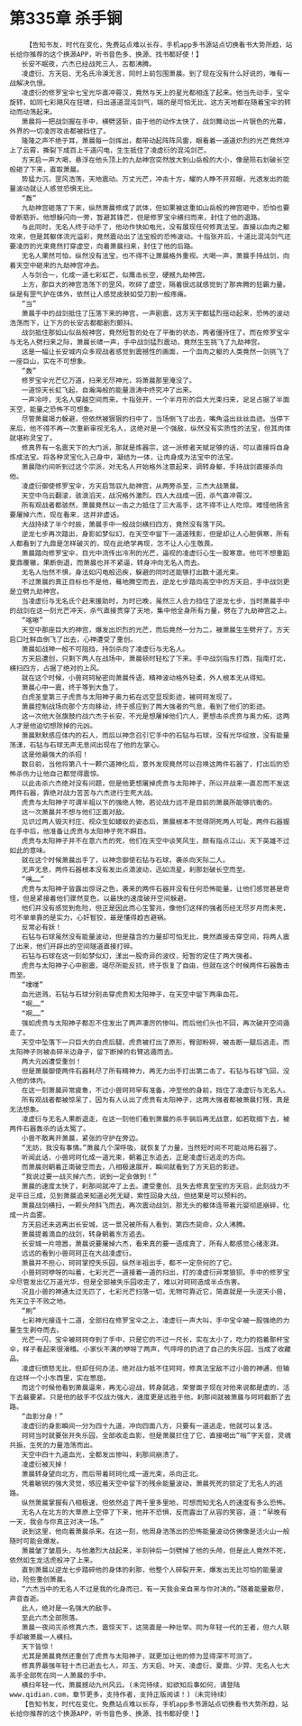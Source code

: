 # 第335章 杀手锏
        【告知书友，时代在变化，免费站点难以长存，手机app多书源站点切换看书大势所趋，站长给你推荐的这个换源APP，听书音色多、换源、找书都好使！】
       长安不眠夜，六杰已经战死三人，古都沸腾。
       凌虚衍、方天启、无名氏冷漠无言，同时上前包围萧晨。到了现在没有什么好说的，唯有一战解决仇恨。
       凌虚衍的修罗宝伞七宝光华直冲霄汉，竟然与天上的星光都相连了起来。他当先动手，宝伞旋转，如同七彩飓风在狂啸，扫出道道混沌剑气，端的是可怕无比，这方天地都在随着宝伞的转动而动荡起来。
       萧晨将一把战剑握在手中，横劈竖斩，由于他的动作太快了，战剑舞动出一片银色的光幕，外界的一切凌厉攻击都被挡住了。
       隆隆之声不绝于耳，萧晨每一剑挥出，都带动起阵阵风雷，眼看着一道道炽烈的光芒竟然冲上了云霄，撕裂下成百上千道闪电，生生抵住了凌虚衍的混沌剑芒。
       方天启一声大喝，悬浮在他头顶上的九劫神宫突然放大到山岳般的大小，像是陨石划破长空般砸了下来，直取萧晨。
       势猛力沉，罡风浩荡，天地震动。万丈光芒，冲击十方，耀的人睁不开双眼，光透发出的能量波动就让人感觉恐惧无比。
       “轰”
       九劫神宫砸落了下来，纵然萧晨修成了武体，但如果被这重如山岳般的神宫砸中，恐怕也要骨断筋折。他想躲闪向一旁，暂避其锋芒，但是修罗宝伞横扫而来，封住了他的退路。
       与此同时，无名人终于动手了，他动作快如电光，没有展现任何修真法宝。直接以血肉之躯攻来，但是其躯体流光溢彩，竟然震动出了法宝般的恐怖波动。十指张开后，十道比混沌剑气还要凌厉的光束竟然打穿虚空，向着萧晨扫来，封住了他的后路。
       无名人果然可怕，纵然没有法宝，也不得不让萧晨格外重视。大喝一声，萧晨手持战剑，向着天空中砸来的九劫神宫冲去。
       人与剑合一，化成一道七彩虹芒，似鹰击长空，硬撼九劫神宫。
       上方，那巨大的神宫浩荡下的罡风，吹碎了虚空，隔着很远就感觉到了那奔腾的狂霸力量。纵是有罡气护在体外，依然让人感觉皮肤如受刀割一般疼痛。
       “当”
       萧晨手中的战剑抵住了压落下来的神宫，一声剧震，这方天宇都猛烈摇动起来，恐怖的波动浩荡而下，让下方的长安古都都剧烈颤抖。
       战剑抵住那如山似岳般神宫，竟然短暂的处在了平衡的状态，两者僵持住了。而在修罗宝伞与无名人劈扫来之际，萧晨长啸一声，手中战剑猛烈震动，竟然生生挑飞了九劫神宫。
       这是一幅让长安城内众多观战者感觉到震撼性的画面，一个血肉之躯的人类竟然一剑挑飞了一座巨山，实在不可想象。
       “轰”
       修罗宝伞光芒亿万道，扫来无尽神光，将萧晨那里淹没了。
       一道惊天长虹飞起，自瀚海般的能量浪涛中终究冲了出来。
       一声冷哼，无名人穿越空间而来，十指张开，一个半月形的巨大光束扫来，足足占据了半面天空，能量之恐怖不可想象。
       尽管萧晨竭力躲避，但依然被狠狠的扫中了，当场倒飞了出去，嘴角溢出丝丝血迹。当停下来后，他不得不再一次重新审视无名人，这绝对是一个强敌，纵然没有实质性的法宝，但其肉体就堪称灵宝了。
       修真界有一名震天下的大门派，那就是炼器宗，这一派修者天赋足够的话，可以直接将自身炼成法宝。将各种灵宝化入己身中，凝结为一体，让肉身成为法宝中的法宝。
       萧晨隐约间听到过这个宗派，对无名人开始格外注意起来，调转身躯，手持战剑直接杀向他。
       凌虚衍御使修罗宝伞，方天启驾驭九劫神宫，从两旁杀至，三杰大战萧晨。
       天空中乌云翻滚，骇浪滔天，战况格外激烈。四人大战成一团，杀气直冲霄汉。
       所有观战者都骇然，萧晨竟然以一击之力抵住了三大高手，这不得不让人吃惊。难怪他扬言要屠掉六杰，现在看来，这并非虚话。
       大战持续了半个时辰，萧晨手中一般战剑横扫四方，竟然没有落下风。
       逆龙七步再次踏出，身影如梦似幻，在天空中留下一道道残影，但是却让人心胆俱寒，所有人都看到了九鼎是怎样破灭的，现在此绝学再现，怎不让人心生敬畏。
       萧晨踏向修罗宝伞，目光中流传出冷冽的光芒，逼视的凌虚衍心生一股寒意。他可不想重蹈夏鼎覆辙，果断倒退，而萧晨也并不紧逼，转身冲向无名人而去。
       无名人怡然不惧，身法如闪电般迅疾，躲避的同时还能够打出数十道光束。
       不过萧晨的真正目标也不是他，蓦地腾空而去，逆龙七步踏向高空中的方天启，手中战剑更是立劈九劫神宫。
       当凌虚衍与无名氏个赶来援助时，为时已晚，虽然三人合力挡住了逆龙七步，当时萧晨手中的战剑在这一刻光芒冲天，杀气直接贯穿了天地，集中他全身所有力量，劈在了九劫神宫之上。
       “喀嚓”
       天空中那座巨大的神宫，爆发出炽烈的光芒，而后竟然一分为二，被萧晨生生劈开了。方天启口吐鲜血倒飞了出去，心神遭受了重创。
       萧晨如战神一般不可阻挡，持剑杀向了凌虚衍与无名人。
       方天启遭创，只剩下两人在战场中，萧晨顿时轻松了下来。手中战剑指东打西，指南打北，横扫四方，占据了绝对的上风。
       就在这个时候，小兽珂珂秘密向萧晨传语，精神波动格外轻柔，外人根本无从得知。
       萧晨心中一震，终于等到大鱼了。
       白虎圣皇第三子虎贲与太阳神子奥力拓在远空显现影迹，被珂珂发现了。
       萧晨控制战场向那个方向移动，终于感应到了两大强者的气息，看到了他们的影迹。
       这一次他大张旗鼓约战六杰于长安，不光是想屠掉他们六人，更想击杀虎贲与奥力拓，这两人才是他迫切想除掉的元凶。
       萧晨默默感应体内的石人，而后以神念召引它手中的石钻与石球，没有光华绽放，没有能量荡漾，石钻与石球无声无息间出现在了他的左掌心。
       这是他最强大的杀招！
       数日前，当他将第八十一颗穴道神化后，意外发现竟然可以召唤这两件石器了，打出后的恐怖杀伤力让他自己都觉得震惊。
       以此击杀六杰绝对没有问题，但是他更想屠掉虎贲与太阳神子，所以开战来一直忍而不发这两件石器，靠绝对战力苦苦与六杰进行生死大战。
       虎贲与太阳神子可谓半祖以下的强绝人物，若论战力远不是目前的萧晨所能够抗衡的。
       这一次萧晨并不想与他们正面对敌。
       见识过两人毁灭村庄、视众生如蝼蚁的姿态后，萧晨根本不觉得阴死两人可耻，两件石器握在手中后，他准备让虎贲与太阳神子死不瞑目。
       虎贲与太阳神子并不在意六杰的死，他们在天空中谈笑风生，颇有指点江山，天下英雄不过如此的意味。
       就在这个时候萧晨出手了，以神念御使石钻与石球，袭杀向天际二人。
       无声无息，两件石器根本没有发出点滴波动，迅如流星，刹那划破长空而至。
       “咦……”
       虎贲与太阳神子皆露出惊讶之色，袭来的两件石器并没有任何恐怖能量，让他们感觉甚是奇怪，但是紧接着他们骤然变色，以最快的速度破开空间躲避。
       他们并没有感觉到危险，但正是因此而心生警兆，像他们这样的强者历经无尽岁月而未死，可不单单靠的是实力，心奸智狡，最是懂得趋吉避祸。
       反常必有妖！
       石钻与石球虽然没有能量波动，但是蕴含的力量却可怕无比，竟然直接击穿空间，将两人震了出来，他们开辟出的空间隧道直接打碎。
       石钻与石球在这一刻如梦似幻，漾出一股奇异的波纹，短暂的定住了两大强者。
       虎贲与太阳神子心中剧震，竭尽所能反抗，终于恢复了自由，但就在这个时候两件石器轰击而至。
       “噗噗”
       血光迸溅，石钻与石球分别击穿虎贲和太阳神子，在天空中留下两串血花。
       “啊……”
       “啊……”
       强如虎贲与太阳神子都忍不住发出了两声凄厉的惨叫。而后他们头也不回，再次破开空间遁走了。
       天空中坠落下一只巨大的白虎后腿，虎贲被打出了原形，臀部粉碎，被击断一腿后逃走。而太阳神子则被击碎半边身子，留下断掉的右臂逃遁而去。
       两大元凶遭受重创！
       但是萧晨御使两件石器耗尽了所有精神力，再无力出手打出第二击了。石钻与石球飞回，没入他的体内。
       在这一刻萧晨异常疲惫，不过小兽珂珂早有准备，冲至他的身前，挡住了凌虚衍与无名人。
       所有观战者都被惊呆了，因为有人认出了虎贲有太阳神子，这两大强者都被萧晨打残，真是无法想象。
       凌虚衍与无名人果断退走，在这一刻他们看到萧晨的杀手锏后再无战意，如若耽搁下去，被两件石器轰杀的话太冤了。
       小兽不敢离开萧晨，紧张的守护在旁边。
       “无妨，我没有事情。”萧晨几个深呼吸，就恢复了力量，当然短时间不可能动用石器了。
       听闻此话，小兽珂珂化成一道光束，朝着正东追去，正是凌虚衍逃走的方向。
       而萧晨则朝着正南破空而去，八相极速展开，瞬间就看到了方天启的影迹。
       “我说过要一战灭掉六杰，说到一定会做到！”
       萧晨的速度太快了，刹那间就冲了上去。遭受重创、且失去修真至宝的方天启，此刻战力不足平日三成，见到萧晨追来知道必死无疑，索性回身大战，但结果是可以预料的。
       萧晨战剑横扫，一颗头颅斜飞而去，再次震动战剑，那无头的躯体连带着元婴彻底崩碎，化成一片血雾。
       方天启还未逃离出长安城，这一景况被所有人看到，第四杰毙命，众人沸腾。
       萧晨提着滴血的战剑，转身朝着东方追去。
       长安城一片喧嚣，萧晨说要屠掉六杰，看来真的要一语成真了，所有人都感觉心绪澎湃。
       远远的看到小兽珂珂正在大战凌虚衍。
       萧晨并不担心，珂珂掌控失乐园，纵然半祖出手，都不一定奈何的了它。
       小兽珂珂咿呀的叫着，七彩光芒一道接着一道的扫出，打的凌虚衍异常狼狈。手中的修罗宝伞尽管发出亿万道光华，但是全部被失乐园收走了，难以对珂珂造成半点伤害。
       况且小兽的神通太过无匹了，七彩光芒扫落一切，无物可靠近它，简直就是一头逆天小兽，先天立于不败之地。
       “刷”
       七彩神光接连十二道，全部扫在修罗宝伞之上，凌虚衍一声大叫，手中宝伞被一股强绝的力量生生剥夺而去。
       光芒一闪，宝伞被珂珂夺到了手中，只是它的不过一尺长，实在太小了，吃力的抱着那杆宝伞，样子看起来很滑稽。小家伙不满的咿呀了两声，气呼呼的扔进了自己的失乐园，当成了收藏品。
       凌虚衍愤怒无比，但却任何办法，绝对战力抵不住珂珂，修真法宝敌不过小兽的神通，但输在这样一个小东西里，实在憋屈。
       而这个时候他看到萧晨逼来，再无心迎战，转身就逃，荣誉面子现在对他来说都是虚的，活下去最要紧。只是他的敌手不仅战力强大，速度更是远胜于他，刹那间就被萧晨与珂珂截断了去路。
       “血影分身！”
       凌虚衍的身影瞬间一分为四十九道，冲向四面八方，只要有一道逃走，他就可以复活。
       珂珂当时就要张开失乐园，全部收走血影，但是萧晨拦住了它，直接喝出“嗡”字天音，灵魂共振，生死的力量浩荡而出。
       天空中四十九道血光，全都发出惨叫，刹那间崩溃了。
       凌虚衍被灭掉！
       萧晨转身望向北方，而后带着珂珂化成一道光束，杀向正北。
       凭着敏锐的强大灵觉，感应着天空中留下的残余能量波动，萧晨死死的锁定了无名人的逃路。
       纵然萧晨掌握有八相极速，但依然追了两千里多里地，可想而知无名人的速度有多么恐怖。
       无名人在北方的大草原上空停了下来，他并不恐惧，反而露出了从容的笑容，道：“早晚有一天，我会与你真正对决一场。”
       说到这里，他向着萧晨杀来。在这一刻，他周身浩荡出的恐怖能量波动仿佛像是活火山一般随时可能会爆发。
       萧晨皱了皱眉头，与他激烈大战起来，半刻钟后一剑劈掉了他的头颅，但是此人竟然不死，依然如生龙活虎般冲了上来。
       直到萧晨以逆龙七步踏碎他的身体的刹那，他整个人碎裂开来，爆发出无比可怕的能量波动，险些重创萧晨。
       “六杰当中的无名人不过是我的化身而已，有一天我会亲自来与你对决的。”随着能量散尽，声音杳逝。
       此人，绝对是一名强大的敌手。
       至此六杰全部殒落。
       萧晨一夜间灭杀修真六杰，震惊天下，这简直是一种壮举。同为年轻一代的王者，但六人联手却被萧晨一人横扫。
       天下皆惊！
       尤其是萧晨竟然还重创了虎贲与太阳神子，就更加让他的修为显得深不可测了。
       修真界最强年轻十杰已逝去七人，邓玉、方天启、叶天、凌虚衍、夏鼎、少羿、无名人七大高手全部死在同一人萧晨的手中。
       横扫年轻一代，萧晨撼动九州风云。(未完待续，如欲知后事如何，请登陆www.qidian.com，章节更多，支持作者，支持正版阅读！)（未完待续）
       【告知书友，时代在变化，免费站点难以长存，手机app多书源站点切换看书大势所趋，站长给你推荐的这个换源APP，听书音色多、换源、找书都好使！】